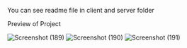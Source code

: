 You can see readme file in client and server folder

Preview of Project 

![Screenshot (189)](https://github.com/user-attachments/assets/b436b15b-31ab-4c6c-a988-4b400a74601d)
![Screenshot (190)](https://github.com/user-attachments/assets/f1828170-16cf-4fbf-9f19-05fabb3e7bfa)
![Screenshot (191)](https://github.com/user-attachments/assets/14bd6111-e324-489b-af2c-970b075dcc67)
